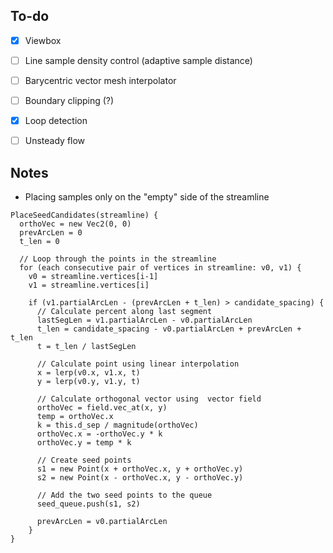 ## To-do

- [x] Viewbox
- [ ] Line sample density control (adaptive sample distance)
- [ ] Barycentric vector mesh interpolator
- [ ] Boundary clipping (?)
- [x] Loop detection
- [ ] Unsteady flow



## Notes

- Placing samples only on the "empty" side of the streamline

```
PlaceSeedCandidates(streamline) {
  orthoVec = new Vec2(0, 0)
  prevArcLen = 0
  t_len = 0
    
  // Loop through the points in the streamline
  for (each consecutive pair of vertices in streamline: v0, v1) {
    v0 = streamline.vertices[i-1]
    v1 = streamline.vertices[i]
    
    if (v1.partialArcLen - (prevArcLen + t_len) > candidate_spacing) {
      // Calculate percent along last segment
      lastSegLen = v1.partialArcLen - v0.partialArcLen
      t_len = candidate_spacing - v0.partialArcLen + prevArcLen + t_len
      t = t_len / lastSegLen
      
      // Calculate point using linear interpolation
      x = lerp(v0.x, v1.x, t)
      y = lerp(v0.y, v1.y, t)
    
      // Calculate orthogonal vector using  vector field
      orthoVec = field.vec_at(x, y)
      temp = orthoVec.x
      k = this.d_sep / magnitude(orthoVec)
      orthoVec.x = -orthoVec.y * k
      orthoVec.y = temp * k
    
      // Create seed points
      s1 = new Point(x + orthoVec.x, y + orthoVec.y)
      s2 = new Point(x - orthoVec.x, y - orthoVec.y)
    
      // Add the two seed points to the queue
      seed_queue.push(s1, s2)
    
      prevArcLen = v0.partialArcLen
    }
}
```
